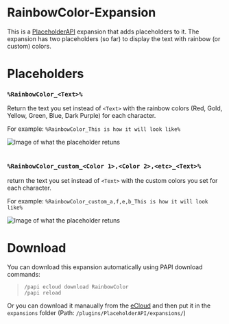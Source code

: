 # RainbowColor-Expansion

This is a [PlaceholderAPI](http://placeholderapi.com) expansion that adds placeholders to it.
The expansion has two placeholders (so far) to display the text with rainbow (or custom) colors.

# Placeholders

### `%RainbowColor_<Text>%`

Return the text you set instead of `<Text>` with the rainbow colors (Red, Gold, Yellow, Green, Blue, Dark Purple) for each character.

For example: `%RainbowColor_This is how it will look like%`

![Image of what the placeholder retuns](https://img.aboodyy.net/19.06.15_01-54.png)
 <br />
 <br />
### `%RainbowColor_custom_<Color 1>,<Color 2>,<etc>_<Text>%`

return the text you set instead of `<Text>` with the custom colors you set for each character.

For example: `%RainbowColor_custom_a,f,e,b_This is how it will look like%`

![Image of what the placeholder retuns](https://img.aboodyy.net/19.06.15_02-05.png)


# Download
You can download this expansion automatically using PAPI download commands:

> ```
> /papi ecloud download RainbowColor
> /papi reload
> ```

Or you can download it manaually from the [eCloud](https://api.extendedclip.com/expansions/rainbowcolor/) and then put it in the `expansions` folder (Path: `/plugins/PlaceholderAPI/expansions/`)
